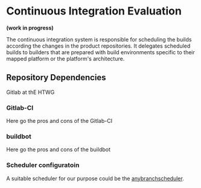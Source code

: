 # Continuous Integration Evaluation
**(work in progress)**

The continuous integration system is responsible for scheduling the builds
according the changes in the product repositories. It delegates scheduled builds
to builders that are prepared with build environments specific to their mapped
platform or the platform's architecture.

## Repository Dependencies
Gitlab at thE HTWG

### Gitlab-CI
Here go the pros and cons of the Gitlab-CI

### buildbot
Here go the pros and cons of the buildbot

### Scheduler configuratoin
A suitable scheduler for our purpose could be the
[anybranchscheduler](http://docs.buildbot.net/current/manual/cfg-schedulers.html#anybranchscheduler).
